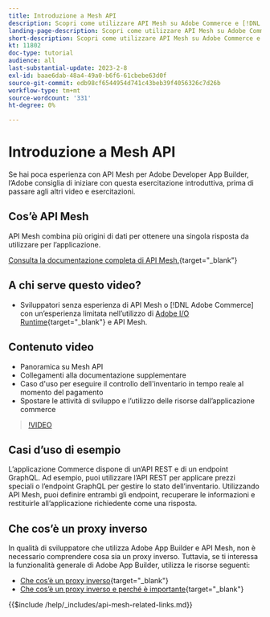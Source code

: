 ```yaml
---
title: Introduzione a Mesh API
description: Scopri come utilizzare API Mesh su Adobe Commerce e [!DNL Adobe App Builder]. Scopri come installare Adobe App Builder, lavorare con i progetti, creare un proxy inverso graphql e molto altro.
landing-page-description: Scopri come utilizzare API Mesh su Adobe Commerce e [!DNL Adobe App Builder]. Scopri come installare Adobe IO, lavorare con i progetti, creare un proxy inverso graphql e molto altro.
short-description: Scopri come utilizzare API Mesh su Adobe Commerce e [!DNL Adobe App Builder]. Scopri come installare Adobe IO, lavorare con i progetti, creare un proxy inverso graphql e molto altro.
kt: 11802
doc-type: tutorial
audience: all
last-substantial-update: 2023-2-8
exl-id: baae6dab-48a4-49a0-b6f6-61cbebe63d0f
source-git-commit: edb98cf6544954d741c43beb39f4056326c7d26b
workflow-type: tm+mt
source-wordcount: '331'
ht-degree: 0%

---
```


# Introduzione a Mesh API

Se hai poca esperienza con API Mesh per Adobe Developer App Builder, l’Adobe consiglia di iniziare con questa esercitazione introduttiva, prima di passare agli altri video e esercitazioni.

## Cos’è API Mesh

API Mesh combina più origini di dati per ottenere una singola risposta da utilizzare per l’applicazione.

[Consulta la documentazione completa di API Mesh.](https://developer.adobe.com/graphql-mesh-gateway/gateway/overview/){target="_blank"}

## A chi serve questo video?

* Sviluppatori senza esperienza di API Mesh o [!DNL Adobe Commerce] con un’esperienza limitata nell’utilizzo di [Adobe I/O Runtime](https://developer.adobe.com/runtime/docs/guides/overview/){target="_blank"} e API Mesh.

## Contenuto video

* Panoramica su Mesh API
* Collegamenti alla documentazione supplementare
* Caso d&#39;uso per eseguire il controllo dell&#39;inventario in tempo reale al momento del pagamento
* Spostare le attività di sviluppo e l’utilizzo delle risorse dall’applicazione commerce

>[!VIDEO](https://video.tv.adobe.com/v/3417534?quality=12&learn=on)

## Casi d’uso di esempio

L’applicazione Commerce dispone di un’API REST e di un endpoint GraphQL. Ad esempio, puoi utilizzare l’API REST per applicare prezzi speciali o l’endpoint GraphQL per gestire lo stato dell’inventario. Utilizzando API Mesh, puoi definire entrambi gli endpoint, recuperare le informazioni e restituirle all’applicazione richiedente come una risposta.

## Che cos’è un proxy inverso

In qualità di sviluppatore che utilizza Adobe App Builder e API Mesh, non è necessario comprendere cosa sia un proxy inverso. Tuttavia, se ti interessa la funzionalità generale di Adobe App Builder, utilizza le risorse seguenti:

* [Che cos’è un proxy inverso](https://www.imperva.com/learn/performance/reverse-proxy/){target="_blank"}
* [Che cos’è un proxy inverso e perché è importante](https://blog.hubspot.com/website/reverse-proxy){target="_blank"}

{{$include /help/_includes/api-mesh-related-links.md}}
